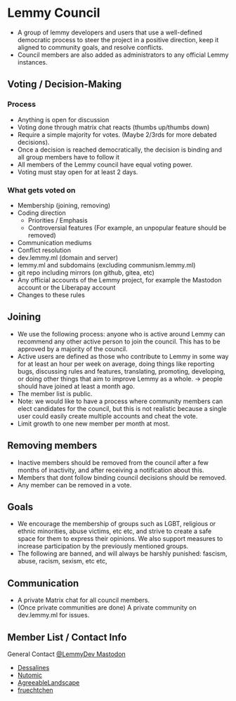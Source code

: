 # Lemmy Council

- A group of lemmy developers and users that use a well-defined democratic process to steer the project in a positive direction, keep it aligned to community goals, and resolve conflicts. 
- Council members are also added as administrators to any official Lemmy instances.

## Voting / Decision-Making

### Process
- Anything is open for discussion
- Voting done through matrix chat reacts (thumbs up/thumbs down)
- Require a simple majority for votes. (Maybe 2/3rds for more debated decisions).
- Once a decision is reached democratically, the decision is binding and all group members have to follow it
- All members of the Lemmy council have equal voting power.
- Voting must stay open for at least 2 days.

### What gets voted on
- Membership (joining, removing)
- Coding direction
  - Priorities / Emphasis
  - Controversial features (For example, an unpopular feature should be removed)
- Communication mediums
- Conflict resolution
- dev.lemmy.ml (domain and server)
- lemmy.ml and subdomains (excluding communism.lemmy.ml)
- git repo including mirrors (on github, gitea, etc)
- Any official accounts of the Lemmy project, for example the Mastodon account or the Liberapay account
- Changes to these rules

## Joining
- We use the following process: anyone who is active around Lemmy can recommend any other active person to join the council. This has to be approved by a majority of the council.
- Active users are defined as those who contribute to Lemmy in some way for at least an hour per week on average, doing things like reporting bugs, discussing rules and features, translating, promoting, developing, or doing other things that aim to improve Lemmy as a whole.
  -> people should have joined at least a month ago.
- The member list is public.
- Note: we would like to have a process where community members can elect candidates for the council, but this is not realistic because a single user could easily create multiple accounts and cheat the vote.
- Limit growth to one new member per month at most.

## Removing members
- Inactive members should be removed from the council after a few months of inactivity, and after receiving a notification about this.
- Members that dont follow binding council decisions should be removed.
- Any member can be removed in a vote.

## Goals
- We encourage the membership of groups such as LGBT, religious or ethnic minorities, abuse victims, etc etc, and strive to create a safe space for them to express their opinions. We also support measures to increase participation by the previously mentioned groups.
- The following are banned, and will always be harshly punished: fascism, abuse, racism, sexism, etc etc, 

## Communication
- A private Matrix chat for all council members.
- (Once private communities are done) A private community on dev.lemmy.ml for issues.

## Member List / Contact Info
General Contact [@LemmyDev Mastodon](https://mastodon.social/@LemmyDev)

- [Dessalines](https://dev.lemmy.ml/u/dessalines)
- [Nutomic](https://dev.lemmy.ml/u/nutomic)
- [AgreeableLandscape](https://dev.lemmy.ml/u/AgreeableLandscape)
- [fruechtchen](https://dev.lemmy.ml/u/fruechtchen)
